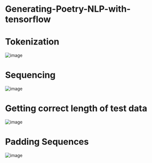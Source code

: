# Generating-Poetry-NLP-with-tensorflow
# Tokenization
![image](https://user-images.githubusercontent.com/68476475/120956532-59fe4500-c771-11eb-89d9-dfd3172d4edc.png)

# Sequencing
![image](https://user-images.githubusercontent.com/68476475/120957297-0b51aa80-c773-11eb-9189-49b9c27d0712.png)
# Getting correct length of test data
![image](https://user-images.githubusercontent.com/68476475/120987959-bd9d6800-c79b-11eb-8eaf-95a06ed8429f.png)
# Padding Sequences
![image](https://user-images.githubusercontent.com/68476475/120989843-98115e00-c79d-11eb-8b5d-0d75ebd399ee.png)





